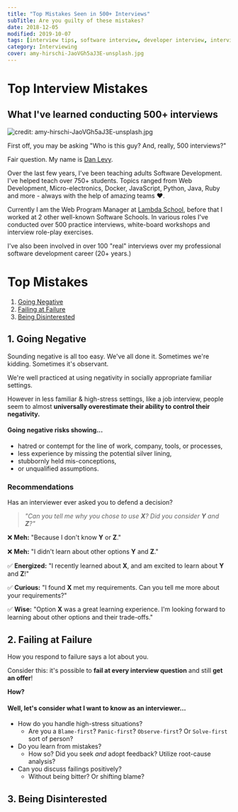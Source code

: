```yaml
---
title: "Top Mistakes Seen in 500+ Interviews"
subTitle: Are you guilty of these mistakes?
date: 2018-12-05
modified: 2019-10-07
tags: [interview tips, software interview, developer interview, interviews, interviewing]
category: Interviewing
cover: amy-hirschi-JaoVGh5aJ3E-unsplash.jpg
---
```


# Top Interview Mistakes
## What I've learned conducting 500+ interviews

![credit: amy-hirschi-JaoVGh5aJ3E-unsplash.jpg](amy-hirschi-JaoVGh5aJ3E-unsplash.jpg)

First off, you may be asking "Who is this guy? And, really, 500 interviews?"

Fair question. My name is [Dan Levy](/about/).

Over the last few years, I've been teaching adults Software Development. I've helped teach over 750+ students. Topics ranged from Web Development, Micro-electronics, Docker, JavaScript, Python, Java, Ruby and more - always with the help of amazing teams ❤️.

Currently I am the Web Program Manager at [Lambda School](https://lambdaschool.com), before that I worked at 2 other well-known Software Schools. In various roles I've conducted over 500 practice interviews, white-board workshops and interview role-play exercises.

<!-- Some students endured 5-6 interview exercises with me. Some days I'd conduct 10+ interviews or exercises, varying 30-60 minute blocks. -->

I've also been involved in over 100 "real" interviews over my professional software development career (20+ years.)


# Top Mistakes

1. [Going Negative](#1-going-negative)
1. [Failing at Failure](#2-failing-at-failure)
1. [Being Disinterested](#3-being-disinterested)



## 1. Going Negative

Sounding negative is all too easy. We've all done it. Sometimes we're kidding. Sometimes it's observant.

We're well practiced at using negativity in socially appropriate familiar settings.

However in less familiar & high-stress settings, like a job interview, people seem to almost **universally overestimate their ability to control their negativity.** 

<!-- Especially when discussing your craft or hobbies. The sort of endeavour which you have dedicated countless hours developing your personal preferences & methods.
Combine this with the high-stakes stress during an interview and it becomes easier to see  -->

#### Going negative risks showing...

* hatred or contempt for the line of work, company, tools, or processes,
* less experience by missing the potential silver lining,
* stubbornly held mis-conceptions,
* or unqualified assumptions.

### Recommendations

Has an interviewer ever asked you to defend a decision?

> _"Can you tell me why you chose to use **X**? Did you consider **Y** and **Z**?"_

❌ **Meh:** "Because I don't know **Y** or **Z**."

❌ **Meh:** "I didn't learn about other options **Y** and **Z**."

✅ **Energized:** "I recently learned about **X**, and am excited to learn about **Y** and **Z**!"

✅ **Curious:** "I found **X** met my requirements. Can you tell me more about your requirements?"

✅ **Wise:** "Option **X** was a great learning experience. I'm looking forward to learning about other options and their trade-offs."



## 2. Failing at Failure

How you respond to failure says a lot about you.

Consider this: it's possible to **fail at every interview question** and still **get an offer**!

<!-- If a candidate shows a growth mindset and resilience to failure, I'd consider them a high-priority candidate. Furthermore, I'll circulate their resume with other hiring managers at my company. -->

**How?** 

#### Well, let's consider what I want to know as an interviewer...

* How do you handle high-stress situations? 
    * Are you a `Blame-first`? `Panic-first`? `Observe-first`? Or `Solve-first` sort of person?
* Do you learn from mistakes? 
    * How so? Did you seek _and_ adopt feedback? Utilize root-cause analysis?
* Can you discuss failings positively? 
    * Without being bitter? Or shifting blame?


## 3. Being Disinterested




